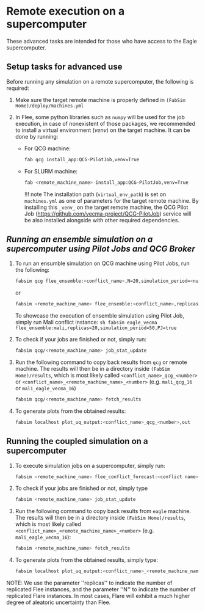 # **Remote execution on a supercomputer**

These advanced tasks are intended for those who have access to the Eagle supercomputer.

## **Setup tasks for advanced use**
Before running any simulation on a remote supercomputer, the following is required:

1. Make sure the target remote machine is properly defined in `(FabSim Home)/deploy/machines.yml` 

2. In Flee, some python libraries such as `numpy` will be used for the job execution, in case of nonexistent of those packages, we recommended to install a virtual environment (*_venv_*) on the target machine. It can be done by running:
	- For QCG machine: 
		```sh
		fab qcg install_app:QCG-PilotJob,venv=True
		```
	- For SLURM machine: 
		```sh
		fab <remote_machine_name> install_app:QCG-PilotJob,venv=True
		```

		!!! note
			The installation path (``virtual_env_path``) is set on ``machines.yml`` as one of parameters for the target remote machine. By installing this ``_venv_`` on the target remote machine, the QCG Pilot Job (https://github.com/vecma-project/QCG-PilotJob) service will be also installed alongside with other required dependencies.

## *Running an ensemble simulation on a supercomputer using Pilot Jobs and QCG Broker*
1. To run an ensumble simulation on QCG machine using Pilot Jobs, run the following:
	```sh
	fabsim qcg flee_ensemble:<conflict_name>,N=20,simulation_period=<number>,PJ=true
	```
	or
	```sh
	fabsim <remote_machine_name> flee_ensemble:<conflict_name>,replicas=20,simulation_period=<number>,PJ=true
	```
	
	To showcase the execution of ensemble simulation using Pilot Job, simply run Mali conflict instance:
		```sh
		fabsim eagle_vecma flee_ensemble:mali,replicas=20,simulation_period=50,PJ=true
		```

2. To check if your jobs are finished or not, simply run:
	```sh
	fabsim qcg/<remote_machine_name> job_stat_update
	```

3. Run the following command to copy back results from ``qcg`` or remote machine. The results will then be in a directory inside ``(FabSim Home)/results``, which is most likely called ``<conflict_name>_qcg_<number>`` or ``<conflict_name>_<remote_machine_name>_<number>`` (e.g. ``mali_qcg_16`` or ``mali_eagle_vecma_16``)
	```sh
	fabsim qcg/<remote_machine_name> fetch_results
	```
	
4. To generate plots from the obtained results:
	```sh
	fabsim localhost plot_uq_output:<conflict_name>_qcg_<number>,out
	```

## **Running the coupled simulation on a supercomputer**
1. To execute simulation jobs on a supercomputer, simply run: 
	```sh
	fabsim <remote_machine_name> flee_conflict_forecast:<conflict name>,N=20,simulation_period=<number>
	```

2. To check if your jobs are finished or not, simply type
	```sh
	fabsim <remote_machine_name> job_stat_update
	```

3. Run the following command to copy back results from `eagle` machine. The results will then be in a directory inside ``(FabSim Home)/results``, which is most likely called ``<conflict_name>_<remote_machine_name>_<number>`` (e.g. ``mali_eagle_vecma_16``):
	```sh
	fabsim <remote_machine_name> fetch_results
	```

4. To generate plots from the obtained results, simply type:
	```sh
	fabsim localhost plot_uq_output:<conflict_name>_<remote_machine_name>_<number>,out
	```

NOTE: We use the parameter ''replicas'' to indicate the number of replicated Flee instances, and the parameter ''N'' to indicate the number of replicated Flare instances. In most cases, Flare will exhibit a much higher degree of aleatoric uncertainty than Flee.
